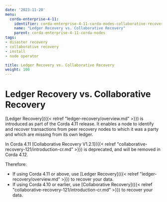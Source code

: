 ```yaml
---
date: '2023-11-20'
menu:
  corda-enterprise-4-11:
    identifier: corda-enterprise-4-11-corda-nodes-collaborative-recovery
    name: "Ledger Recovery vs. Collaborative Recovery"
    parent: corda-enterprise-4-11-corda-nodes
tags:
- disaster recovery
- collaborative recovery
- install
- node operator

title: Ledger Recovery vs. Collaborative Recovery
weight: 100
---
```


# Ledger Recovery vs. Collaborative Recovery

[Ledger Recovery]({{< relref "ledger-recovery/overview.md" >}}) is introduced as part of the Corda 4.11 release. It enables a node to identify and recover transactions from peer recovery nodes to which it was a party and which are missing from its own ledger. 

In Corda 4.11 [Collaborative Recovery V1.2.1]({{< relref "collaborative-recovery-121/introduction-cr.md" >}}) is deprecated, and will be removed in Corda 4.12.

Therefore:

* If using Corda 4.11 or above, use [Ledger Recovery]({{< relref "ledger-recovery/overview.md" >}}) to recover your data.
* If using Corda 4.10 or earlier, use [Collaborative Recovery]({{< relref "collaborative-recovery-121/introduction-cr.md" >}}) to recover your data.
